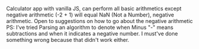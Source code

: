 Calculator app with vanilla JS, can perform all basic arithmetics except negative arithmetic (-2 + 1) will equal NaN (Not a Number), negative arithmetic. Open to suggestions on how to go about the negative arithmetic
PS: I've tried Parsing an algorithm to denote when Minus "-" means subtractions and when it indicates a negative number.
I must've done something wrong because that didn't work either.
